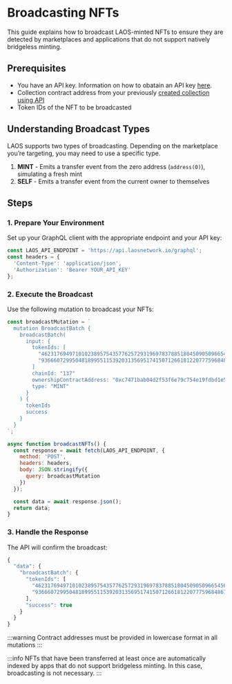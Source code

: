# Broadcasting NFTs

This guide explains how to broadcast LAOS-minted NFTs to ensure they are detected by marketplaces and applications that do not support natively bridgeless minting.

## Prerequisites

- You have an API key. Information on how to obatain an API key [here](/api/introduction).
- Collection contract address from your previously [created collection using API](/guides/how-to-with-api/collection-setup.md)
- Token IDs of the NFT to be broadcasted

## Understanding Broadcast Types

LAOS supports two types of broadcasting. Depending on the marketplace you’re targeting, you may need to use a specific type.

1. **MINT** - Emits a transfer event from the zero address (`address(0)`), simulating a fresh mint
2. **SELF** - Emits a transfer event from the current owner to themselves

## Steps

### 1. Prepare Your Environment

Set up your GraphQL client with the appropriate endpoint and your API key:

```javascript
const LAOS_API_ENDPOINT = 'https://api.laosnetwork.io/graphql';
const headers = {
  'Content-Type': 'application/json',
  'Authorization': 'Bearer YOUR_API_KEY'
};
```

### 2. Execute the Broadcast

Use the following mutation to broadcast your NFTs:

```javascript
const broadcastMutation = `
  mutation BroadcastBatch {
    broadcastBatch(
      input: {
        tokenIds: [
          "46231769497101023895754357762572931969783788518045090509665456129453327552117",
          "93666072995048189955115392031356951741507126618122077759684867447733822539334"
        ]
        chainId: "137"
        ownershipContractAddress: "0xc7471bab04d2f53f6e79c754e19fdbd1e5a4a3c3"
        type: "MINT"
      }
    ) {
      tokenIds
      success
    }
  }
`;

async function broadcastNFTs() {
  const response = await fetch(LAOS_API_ENDPOINT, {
    method: 'POST',
    headers: headers,
    body: JSON.stringify({
      query: broadcastMutation
    })
  });

  const data = await response.json();
  return data;
}
```

### 3. Handle the Response

The API will confirm the broadcast:

```javascript
{
  "data": {
    "broadcastBatch": {
      "tokenIds": [
        "46231769497101023895754357762572931969783788518045090509665456129453327552117",
        "93666072995048189955115392031356951741507126618122077759684867447733822539334"
      ],
      "success": true
    }
  }
}
```

:::warning
 Contract addresses must be provided in lowercase format in all mutations
:::

:::info
NFTs that have been transferred at least once are automatically indexed by apps that do not support bridgeless minting. In this case, broadcasting is not necessary.
:::